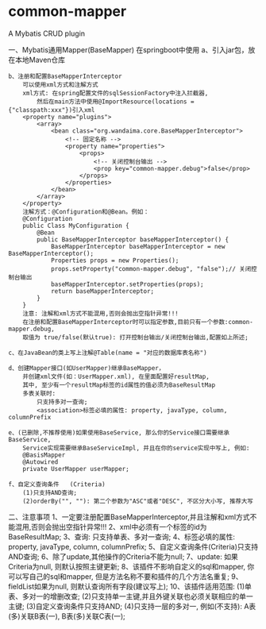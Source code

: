 # common-mapper
A Mybatis CRUD plugin

一、Mybatis通用Mapper(BaseMapper)
在springboot中使用
	a、引入jar包，放在本地Maven仓库
	
	b、注册和配置BaseMapperInterceptor
		可以使用xml方式和注解方式
		xml方式: 在spring配置文件的sqlSessionFactory中注入拦截器,
			然后在main方法中使用@ImportResource(locations = {"classpath:xxx"})引入xml
		<property name="plugins">
			<array>
				<bean class="org.wandaima.core.BaseMapperInterceptor">
					<!-- 固定名称 -->
					<property name="properties">
						<props>
							<!-- 关闭控制台输出 -->
							<prop key="common-mapper.debug">false</prop>
						</props>
					</properties>
				</bean>
			</array>
		</property>
		注解方式：@Configuration和@Bean。例如：
		@Configuration
		public Class MyConfiguration {
			@Bean
			public BaseMapperInterceptor baseMapperInterceptor() {
				BaseMapperInterceptor baseMapperInterceptor = new BaseMapperInterceptor();
				Properties props = new Properties();
				props.setProperty("common-mapper.debug", "false");// 关闭控制台输出
				baseMapperInterceptor.setProperties(props);
				return baseMapperInterceptor;
			}
		}
		注意: 注解和xml方式不能混用,否则会抛出空指针异常!!!
		在注册和配置BaseMapperInterceptor时可以指定参数,目前只有一个参数:common-mapper.debug,
		取值为 true/false(默认true): 打开控制台输出/关闭控制台输出,配置如上所述;
		
	c、在JavaBean的类上写上注解@Table(name = "对应的数据库表名称")
	
	d、创建Mapper接口(如UserMapper)继承BaseMapper，
		并创建xml文件(如：UserMapper.xml), 在里面配置好resultMap,
		其中, 至少有一个resultMap标签的id属性的值必须为BaseResultMap
		多表关联时:
			只支持多对一查询;
			<association>标签必填的属性: property, javaType, column, columnPrefix
		
	e、(已删除,不推荐使用)如果使用BaseService, 那么你的Service接口需要继承BaseService,
		Service实现需要继承BaseServiceImpl, 并且在你的service实现中写上, 例如:
		@BasisMapper
		@Autowired
		private UserMapper userMapper;
		
	f、自定义查询条件	(Criteria)
		(1)只支持AND查询;
		(2)orderBy("", ""): 第二个参数为"ASC"或者"DESC", 不区分大小写, 推荐大写
		
二、注意事项
1、一定要注册配置BaseMapperInterceptor,并且注解和xml方式不能混用,否则会抛出空指针异常!!!
2、xml中必须有一个<resultMap>标签的id为BaseResultMap;
3、查询: 只支持单表、多对一查询;
4、<association>标签必填的属性: property, javaType, column, columnPrefix;
5、自定义查询条件(Criteria)只支持AND查询;
6、除了update,其他操作的Criteria不能为null;
7、update: 如果Criteria为null, 则默认按照主键更新;
8、该插件不影响自定义的sql和mapper, 你可以写自己的sql和mapper, 但是方法名称不要和插件的几个方法名重复;
9、fieldList如果为null, 则默认查询所有字段(建议写上);
10、该插件适用范围: 
	(1)单表、多对一的增删改查;
	(2)只支持单一主键,并且外键关联也必须关联相应的单一主键;
	(3)自定义查询条件只支持AND;
	(4)只支持一层的多对一, 例如(不支持): A表(多)关联B表(一), B表(多)关联C表(一);
